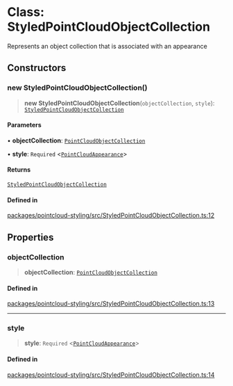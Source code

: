 # Class: StyledPointCloudObjectCollection

Represents an object collection that is associated with an appearance

## Constructors

### new StyledPointCloudObjectCollection()

> **new StyledPointCloudObjectCollection**(`objectCollection`, `style`): [`StyledPointCloudObjectCollection`](StyledPointCloudObjectCollection.md)

#### Parameters

• **objectCollection**: [`PointCloudObjectCollection`](PointCloudObjectCollection.md)

• **style**: `Required` \<[`PointCloudAppearance`](../type-aliases/PointCloudAppearance.md)\>

#### Returns

[`StyledPointCloudObjectCollection`](StyledPointCloudObjectCollection.md)

#### Defined in

[packages/pointcloud-styling/src/StyledPointCloudObjectCollection.ts:12](https://github.com/cognitedata/reveal/blob/2acd9d17229d2bc8e309653b4d6a39ad941e44f1/viewer/packages/pointcloud-styling/src/StyledPointCloudObjectCollection.ts#L12)

## Properties

### objectCollection

> **objectCollection**: [`PointCloudObjectCollection`](PointCloudObjectCollection.md)

#### Defined in

[packages/pointcloud-styling/src/StyledPointCloudObjectCollection.ts:13](https://github.com/cognitedata/reveal/blob/2acd9d17229d2bc8e309653b4d6a39ad941e44f1/viewer/packages/pointcloud-styling/src/StyledPointCloudObjectCollection.ts#L13)

***

### style

> **style**: `Required` \<[`PointCloudAppearance`](../type-aliases/PointCloudAppearance.md)\>

#### Defined in

[packages/pointcloud-styling/src/StyledPointCloudObjectCollection.ts:14](https://github.com/cognitedata/reveal/blob/2acd9d17229d2bc8e309653b4d6a39ad941e44f1/viewer/packages/pointcloud-styling/src/StyledPointCloudObjectCollection.ts#L14)
